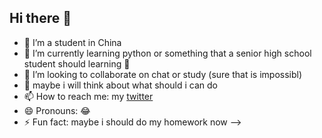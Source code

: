 ## Hi there 👋


- 🔭 I’m a student in China 
- 🌱 I’m currently learning python or something that a senior high school student should learning 🤔
- 👯 I’m looking to collaborate on chat or study (sure that is impossibl)
- 🤔 maybe i will think about what should i can do  
- 📫 How to reach me: my [twitter](https://x.com/isxiluor) 
- 😄 Pronouns: 😂 
- ⚡ Fun fact: maybe i should do my homework now 
-->
